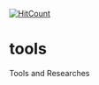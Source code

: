 [![HitCount](http://hits.dwyl.io/sivanov/sivanov/tools.svg)](http://hits.dwyl.io/sivanov/sivanov/tools)

# tools
Tools and Researches
